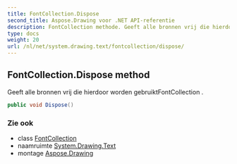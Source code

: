 ```yaml
---
title: FontCollection.Dispose
second_title: Aspose.Drawing voor .NET API-referentie
description: FontCollection methode. Geeft alle bronnen vrij die hierdoor worden gebruiktFontCollection .
type: docs
weight: 20
url: /nl/net/system.drawing.text/fontcollection/dispose/
---
```

## FontCollection.Dispose method

Geeft alle bronnen vrij die hierdoor worden gebruiktFontCollection .

```csharp
public void Dispose()
```

### Zie ook

* class [FontCollection](../)
* naamruimte [System.Drawing.Text](../../fontcollection/)
* montage [Aspose.Drawing](../../../)



